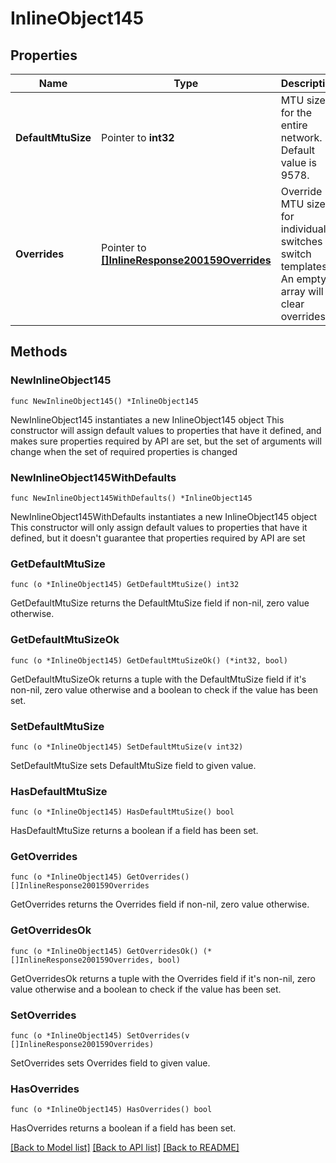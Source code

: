 # InlineObject145

## Properties

Name | Type | Description | Notes
------------ | ------------- | ------------- | -------------
**DefaultMtuSize** | Pointer to **int32** | MTU size for the entire network. Default value is 9578. | [optional] 
**Overrides** | Pointer to [**[]InlineResponse200159Overrides**](InlineResponse200159Overrides.md) | Override MTU size for individual switches or switch templates. An empty array will clear overrides. | [optional] 

## Methods

### NewInlineObject145

`func NewInlineObject145() *InlineObject145`

NewInlineObject145 instantiates a new InlineObject145 object
This constructor will assign default values to properties that have it defined,
and makes sure properties required by API are set, but the set of arguments
will change when the set of required properties is changed

### NewInlineObject145WithDefaults

`func NewInlineObject145WithDefaults() *InlineObject145`

NewInlineObject145WithDefaults instantiates a new InlineObject145 object
This constructor will only assign default values to properties that have it defined,
but it doesn't guarantee that properties required by API are set

### GetDefaultMtuSize

`func (o *InlineObject145) GetDefaultMtuSize() int32`

GetDefaultMtuSize returns the DefaultMtuSize field if non-nil, zero value otherwise.

### GetDefaultMtuSizeOk

`func (o *InlineObject145) GetDefaultMtuSizeOk() (*int32, bool)`

GetDefaultMtuSizeOk returns a tuple with the DefaultMtuSize field if it's non-nil, zero value otherwise
and a boolean to check if the value has been set.

### SetDefaultMtuSize

`func (o *InlineObject145) SetDefaultMtuSize(v int32)`

SetDefaultMtuSize sets DefaultMtuSize field to given value.

### HasDefaultMtuSize

`func (o *InlineObject145) HasDefaultMtuSize() bool`

HasDefaultMtuSize returns a boolean if a field has been set.

### GetOverrides

`func (o *InlineObject145) GetOverrides() []InlineResponse200159Overrides`

GetOverrides returns the Overrides field if non-nil, zero value otherwise.

### GetOverridesOk

`func (o *InlineObject145) GetOverridesOk() (*[]InlineResponse200159Overrides, bool)`

GetOverridesOk returns a tuple with the Overrides field if it's non-nil, zero value otherwise
and a boolean to check if the value has been set.

### SetOverrides

`func (o *InlineObject145) SetOverrides(v []InlineResponse200159Overrides)`

SetOverrides sets Overrides field to given value.

### HasOverrides

`func (o *InlineObject145) HasOverrides() bool`

HasOverrides returns a boolean if a field has been set.


[[Back to Model list]](../README.md#documentation-for-models) [[Back to API list]](../README.md#documentation-for-api-endpoints) [[Back to README]](../README.md)



